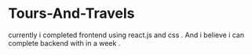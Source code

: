 # Tours-And-Travels
currently i completed frontend using react.js and css . And i believe i can complete backend with in a week .
